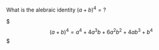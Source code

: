 What is the alebraic identity $(a+b)^4 = ?$
<!--question-->
$$$
(a+b)^4 = a^4 + 4a^3b + 6a^2b^2 + 4ab^3 + b^4
$$$
